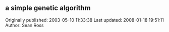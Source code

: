## a simple genetic algorithm

Originally published: 2003-05-10 11:33:38
Last updated: 2008-01-18 19:51:11
Author: Sean Ross

